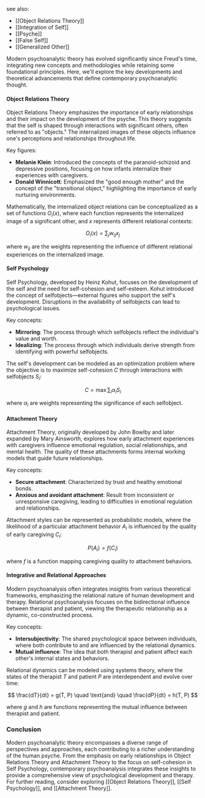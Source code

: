see also:
- [[Object Relations Theory]]
- [[Integration of Self]]
- [[Psyche]]
- [[False Self]]
- [[Generalized Other]]

Modern psychoanalytic theory has evolved significantly since Freud's time, integrating new concepts and methodologies while retaining some foundational principles. Here, we'll explore the key developments and theoretical advancements that define contemporary psychoanalytic thought.

#### Object Relations Theory

Object Relations Theory emphasizes the importance of early relationships and their impact on the development of the psyche. This theory suggests that the self is shaped through interactions with significant others, often referred to as "objects." The internalized images of these objects influence one's perceptions and relationships throughout life.

Key figures: 
- **Melanie Klein**: Introduced the concepts of the paranoid-schizoid and depressive positions, focusing on how infants internalize their experiences with caregivers.
- **Donald Winnicott**: Emphasized the "good enough mother" and the concept of the "transitional object," highlighting the importance of early nurturing environments.

Mathematically, the internalized object relations can be conceptualized as a set of functions $O_i(x)$, where each function represents the internalized image of a significant other, and $x$ represents different relational contexts:

$$
O_i(x) = \sum_{j} w_{ij} x_j
$$

where $w_{ij}$ are the weights representing the influence of different relational experiences on the internalized image.

#### Self Psychology

Self Psychology, developed by Heinz Kohut, focuses on the development of the self and the need for self-cohesion and self-esteem. Kohut introduced the concept of selfobjects—external figures who support the self's development. Disruptions in the availability of selfobjects can lead to psychological issues.

Key concepts:
- **Mirroring**: The process through which selfobjects reflect the individual's value and worth.
- **Idealizing**: The process through which individuals derive strength from identifying with powerful selfobjects.

The self's development can be modeled as an optimization problem where the objective is to maximize self-cohesion $C$ through interactions with selfobjects $S_i$:

$$
C = \max \sum_{i} \alpha_i S_i
$$

where $\alpha_i$ are weights representing the significance of each selfobject.

#### Attachment Theory

Attachment Theory, originally developed by John Bowlby and later expanded by Mary Ainsworth, explores how early attachment experiences with caregivers influence emotional regulation, social relationships, and mental health. The quality of these attachments forms internal working models that guide future relationships.

Key concepts:
- **Secure attachment**: Characterized by trust and healthy emotional bonds.
- **Anxious and avoidant attachment**: Result from inconsistent or unresponsive caregiving, leading to difficulties in emotional regulation and relationships.

Attachment styles can be represented as probabilistic models, where the likelihood of a particular attachment behavior $A_i$ is influenced by the quality of early caregiving $C_i$:

$$
P(A_i) = f(C_i)
$$

where $f$ is a function mapping caregiving quality to attachment behaviors.

#### Integrative and Relational Approaches

Modern psychoanalysis often integrates insights from various theoretical frameworks, emphasizing the relational nature of human development and therapy. Relational psychoanalysis focuses on the bidirectional influence between therapist and patient, viewing the therapeutic relationship as a dynamic, co-constructed process.

Key concepts:
- **Intersubjectivity**: The shared psychological space between individuals, where both contribute to and are influenced by the relational dynamics.
- **Mutual influence**: The idea that both therapist and patient affect each other's internal states and behaviors.

Relational dynamics can be modeled using systems theory, where the states of the therapist $T$ and patient $P$ are interdependent and evolve over time:

$$
\frac{dT}{dt} = g(T, P) \quad \text{and} \quad \frac{dP}{dt} = h(T, P)
$$

where $g$ and $h$ are functions representing the mutual influence between therapist and patient.

### Conclusion

Modern psychoanalytic theory encompasses a diverse range of perspectives and approaches, each contributing to a richer understanding of the human psyche. From the emphasis on early relationships in Object Relations Theory and Attachment Theory to the focus on self-cohesion in Self Psychology, contemporary psychoanalysis integrates these insights to provide a comprehensive view of psychological development and therapy. For further reading, consider exploring [[Object Relations Theory]], [[Self Psychology]], and [[Attachment Theory]].